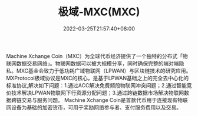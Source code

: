 ﻿---
weight: 
title: "极域-MXC(MXC)"
description: "Machine Xchange Coin（MXC）为全球代币经济提供了一个独特的分布式「物联网数据交易网络」"
date: 2022-03-25T21:57:40+08:00
lastmod: 2022-03-25T16:45:40+08:00
draft: false
authors: ["Metabd"]
featuredImage: "jiyu-mxcmxc.webp"
link: ""
tags: ["数字代币","极域-MXC(MXC)"]
categories: ["navigation"]
navigation: ["数字代币"]
lightgallery: true
toc: true
pinned: false
recommend: false
recommend1: false
---
Machine Xchange Coin（MXC）为全球代币经济提供了一个独特的分布式「物联网数据交易网络」。物联网数据可以被大规模分享，同时确保完整的端对端隐私。MXC基金会致力于低功耗广域物联网（LPWAN）与区块链技术的研究应用。MXProtocol极域协议是MXC的核心，是基于LPWAN基础之上的完全去中心化的标准协议,解决如下问题：1.通过ACC解决免费频段物联网冲突问题；2.通过智能竞价技术解决LPWAN物联网下行资源分配问题；3.通过跨链数据市场解决物联网数据跨链交易与服务问题。
Machine Xchange Coin是首款代币用于连接现有物联网设备为基础的加密货币，可用于奖励网络参与者、支付服务费用以及交易。

